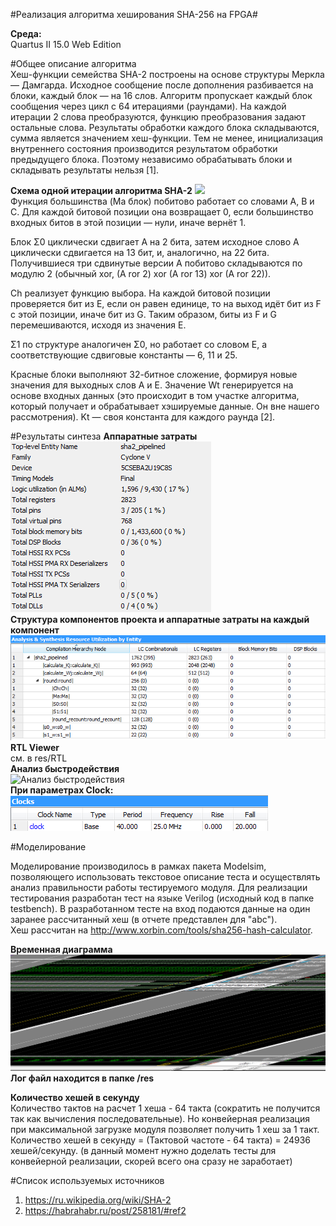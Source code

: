 #Реализация алгоритма хеширования SHA-256 на FPGA#
  
**Среда:**  
Quartus II 15.0 Web Edition

#Общее описание алгоритма  
Хеш-функции семейства SHA-2 построены на основе структуры Меркла — Дамгарда.
Исходное сообщение после дополнения разбивается на блоки, каждый блок — на 16 слов. Алгоритм пропускает каждый блок сообщения через цикл с 64 итерациями (раундами). На каждой итерации 2 слова преобразуются, функцию преобразования задают остальные слова. Результаты обработки каждого блока складываются, сумма является значением хеш-функции. Тем не менее, инициализация внутреннего состояния производится результатом обработки предыдущего блока. Поэтому независимо обрабатывать блоки и складывать результаты нельзя [1].

**Схема одной итерации алгоритма SHA-2** 
![](https://upload.wikimedia.org/wikipedia/commons/7/7d/SHA-2.svg)  
Функция большинства (Ma блок) побитово работает со словами A, B и C. Для каждой битовой позиции она возвращает 0, если большинство входных битов в этой позиции — нули, иначе вернёт 1.

Блок Σ0 циклически сдвигает A на 2 бита, затем исходное слово A циклически сдвигается на 13 бит, и, аналогично, на 22 бита. Получившиеся три сдвинутые версии A побитово складываются по модулю 2 (обычный xor, (A ror 2) xor (A ror 13) xor (A ror 22)).

Ch реализует функцию выбора. На каждой битовой позиции проверяется бит из E, если он равен единице, то на выход идёт бит из F с этой позиции, иначе бит из G. Таким образом, биты из F и G перемешиваются, исходя из значения E.

Σ1 по структуре аналогичен Σ0, но работает со словом E, а соответствующие сдвиговые константы — 6, 11 и 25.

Красные блоки выполняют 32-битное сложение, формируя новые значения для выходных слов A и E. Значение Wt генерируется на основе входных данных (это происходит в том участке алгоритма, который получает и обрабатывает хэшируемые данные. Он вне нашего рассмотрения). Kt — своя константа для каждого раунда [2].


#Результаты синтеза
**Аппаратные затраты**  
![Аппаратные затраты](https://github.com/Murashko-Denis/SHA2_Pipelined/blob/master/res/Flow%20Summary.png)    
**Структура компонентов проекта и аппаратные затраты на каждый компонент**  
![Структура компонентов](https://github.com/Murashko-Denis/SHA2_Pipelined/blob/master/res/Components.png)   
**RTL Viewer**  
см. в res/RTL   
**Анализ быстродействия**  
![Анализ быстродействия](SHA2_Pipelined/res/Fmax.png)   
**При параметрах Clock:**    
![При параметрах Clock](https://github.com/Murashko-Denis/SHA2_Pipelined/blob/master/res/clock.png)   

#Моделирование  

Моделирование производилось в рамках пакета Modelsim, позволяющего использовать текстовое описание теста и осуществлять анализ правильности работы тестируемого модуля.
Для реализации тестирования разработан тест на языке Verilog (исходный код в папке testbench). 
В разработанном тесте на вход подаются данные на один заранее рассчитанный хеш (в отчете представлен для "abc").  
Хеш рассчитан на http://www.xorbin.com/tools/sha256-hash-calculator.

**Временная диаграмма**  
![Временная диаграмма](https://github.com/Murashko-Denis/SHA2_Pipelined/blob/master/testbench/vawe.bmp)     
**Лог файл находится в папке /res**

**Количество хешей в секунду**  
Количество тактов на расчет 1 хеша - 64 такта (сократить не получится так как вычисления последовательные).
Но конвейерная реализация при максимальной загрузке модуля позволяет получить 1 хеш за 1 такт.  
Количество хешей в секунду = (Тактовой частоте - 64 такта) = 24936 хешей/секунду.
(в данный момент нужно доделать тесты для конвейерной реализации, скорей всего она сразу не заработает)

#Список используемых источников  
1. https://ru.wikipedia.org/wiki/SHA-2 
2. https://habrahabr.ru/post/258181/#ref2 